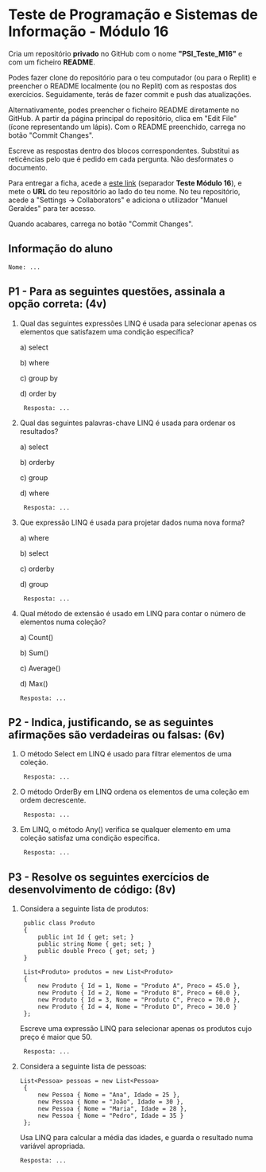 # Teste de Programação e Sistemas de Informação - Módulo 16

Cria um repositório **privado** no GitHub com o nome **"PSI_Teste_M16"** e com um ficheiro **README**.

Podes fazer clone do repositório para o teu computador (ou para o Replit) e preencher o README localmente (ou no Replit) com as respostas dos exercícios. Seguidamente, terás de fazer commit e push das atualizações.

Alternativamente, podes preencher o ficheiro README diretamente no GitHub. A partir da página principal do repositório, clica em "Edit File" (ícone representando um lápis). Com o README preenchido, carrega no botão "Commit Changes".

Escreve as respostas dentro dos blocos correspondentes. Substitui as reticências pelo que é pedido em cada pergunta. Não desformates o documento.

Para entregar a ficha, acede a [este link](https://docs.google.com/spreadsheets/d/1DrdGnICVAA8q9bs9_LAURFKoReAO7jJGB8qqvUWacL0/edit?usp=sharing) (separador **Teste Módulo 16**), e mete o **URL** do teu repositório ao lado do teu nome.
No teu repositório, acede a "Settings -> Collaborators" e adiciona o utilizador "Manuel Geraldes" para ter acesso.

Quando acabares, carrega no botão "Commit Changes".

## Informação do aluno

    Nome: ...

## P1 - Para as seguintes questões, assinala a opção correta: (4v)

1. Qual das seguintes expressões LINQ é usada para selecionar apenas os elementos que satisfazem uma condição específica?

    a) select
   
    b) where
   
    c) group by
   
    d) order by

        Resposta: ...
    
2. Qual das seguintes palavras-chave LINQ é usada para ordenar os resultados?
   
    a) select

    b) orderby
   
    c) group
   
    d) where

        Resposta: ...
   
3. Que expressão LINQ é usada para projetar dados numa nova forma?

    a) where
   
    b) select
   
    c) orderby
   
    d) group

        Resposta: ...

4. Qual método de extensão é usado em LINQ para contar o número de elementos numa coleção?

    a) Count()
   
    b) Sum()
   
    c) Average()
   
    d) Max()

       Resposta: ...

## P2 - Indica, justificando, se as seguintes afirmações são verdadeiras ou falsas: (6v)

1. O método Select em LINQ é usado para filtrar elementos de uma coleção.

        Resposta: ...

2. O método OrderBy em LINQ ordena os elementos de uma coleção em ordem decrescente.

        Resposta: ...

3. Em LINQ, o método Any() verifica se qualquer elemento em uma coleção satisfaz uma condição específica.

        Resposta: ...

## P3 - Resolve os seguintes exercícios de desenvolvimento de código: (8v)

1. Considera a seguinte lista de produtos:

        public class Produto
        {
            public int Id { get; set; }
            public string Nome { get; set; }
            public double Preco { get; set; }
        }
        
        List<Produto> produtos = new List<Produto>
        {
            new Produto { Id = 1, Nome = "Produto A", Preco = 45.0 },
            new Produto { Id = 2, Nome = "Produto B", Preco = 60.0 },
            new Produto { Id = 3, Nome = "Produto C", Preco = 70.0 },
            new Produto { Id = 4, Nome = "Produto D", Preco = 30.0 }
        };

    Escreve uma expressão LINQ para selecionar apenas os produtos cujo preço é maior que 50.

        Resposta: ...

2. Considera a seguinte lista de pessoas:

       List<Pessoa> pessoas = new List<Pessoa>
        {
            new Pessoa { Nome = "Ana", Idade = 25 },
            new Pessoa { Nome = "João", Idade = 30 },
            new Pessoa { Nome = "Maria", Idade = 28 },
            new Pessoa { Nome = "Pedro", Idade = 35 }
        };

   Usa LINQ para calcular a média das idades, e guarda o resultado numa variável apropriada.

       Resposta: ...
